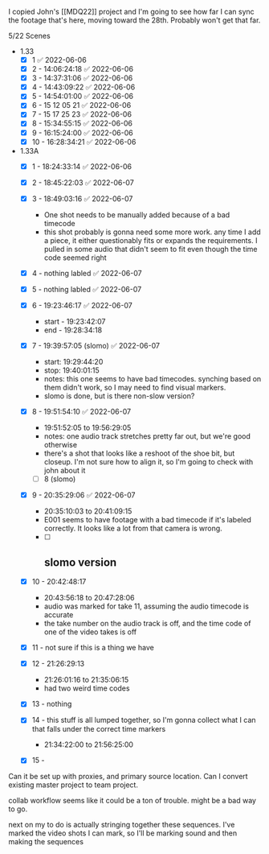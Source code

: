 I copied John's [[MDQ22]] project and I'm going to see how far I can sync the footage that's here, moving toward the 28th. Probably won't get that far.

5/22 Scenes
- 1.33
	- [x] 1 ✅ 2022-06-06
	- [x] 2 - 14:06:24:18 ✅ 2022-06-06
	- [x] 3 - 14:37:31:06 ✅ 2022-06-06
	- [x] 4 - 14:43:09:22 ✅ 2022-06-06
	- [x] 5 - 14:54:01:00 ✅ 2022-06-06
	- [x] 6 - 15 12 05 21 ✅ 2022-06-06
	- [x] 7 - 15 17 25 23 ✅ 2022-06-06
	- [x] 8 - 15:34:55:15 ✅ 2022-06-06
	- [x] 9 - 16:15:24:00 ✅ 2022-06-06
	- [x] 10 - 16:28:34:21 ✅ 2022-06-06

- 1.33A
	- [x] 1 - 18:24:33:14 ✅ 2022-06-06
	- [x] 2 - 18:45:22:03 ✅ 2022-06-07
	- [x] 3 - 18:49:03:16 ✅ 2022-06-07
		- One shot needs to be manually added because of a bad timecode
		- this shot probably is gonna need some more work. any time I add a piece, it either questionably fits or expands the requirements. I pulled in some audio that didn't seem to fit even though the time code seemed right
	- [x] 4 - nothing labled ✅ 2022-06-07
	- [x] 5 - nothing labled ✅ 2022-06-07
	- [x] 6 - 19:23:46:17 ✅ 2022-06-07
		- start - 19:23:42:07
		- end - 19:28:34:18
	- [x] 7 - 19:39:57:05 (slomo) ✅ 2022-06-07
		- start: 19:29:44:20
		- stop: 19:40:01:15
		- notes: this one seems to have bad timecodes. synching based on them didn't work, so I may need to find visual markers.
		- slomo is done, but is there non-slow version?
	- [x] 8 - 19:51:54:10 ✅ 2022-06-07
		- 19:51:52:05 to 19:56:29:05
		- notes: one audio track stretches pretty far out, but we're good otherwise
		- there's a shot that looks like a reshoot of the shoe bit, but closeup. I'm not sure how to align it, so I'm going to check with john about it
		- [ ] 8 (slomo)
	- [x] 9 - 20:35:29:06 ✅ 2022-06-07
		- 20:35:10:03 to 20:41:09:15
		- E001 seems to have footage with a bad timecode if it's labeled correctly. It looks like a lot from that camera is wrong.
		- [ ] slomo version
			- 
	- [x] 10 - 20:42:48:17
		- 20:43:56:18 to 20:47:28:06
		- audio was marked for take 11, assuming the audio timecode is accurate
		- the take number on the audio track is off, and the time code of one of the video takes is off
	- [x] 11 - not sure if this is a thing we have
	- [x] 12 - 21:26:29:13
		- 21:26:01:16 to 21:35:06:15
		- had two weird time codes
	- [x] 13 - nothing
	- [x] 14 - this stuff is all lumped together, so I'm gonna collect what I can that falls under the correct time markers
		- 21:34:22:00 to 21:56:25:00
	- [x] 15 - 


Can it be set up with proxies, and primary source location. Can I convert existing master project to team project.

collab workflow seems like it could be a ton of trouble. might be a bad way to go.

next on my to do is actually stringing together these sequences. I've marked the video shots I can mark, so I'll be marking sound and then making the sequences